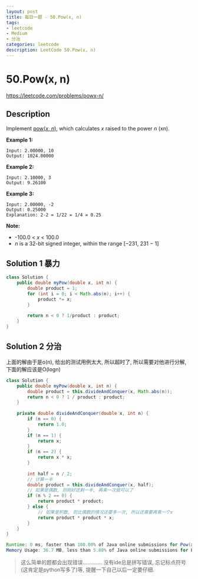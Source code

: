 ```yaml
---
layout: post
title: 每日一题 - 50.Pow(x, n)
tags:
- leetcode
- Medium
- 分治
categories: leetcode
description: LeetCode 50.Pow(x, n)
---
```


# 50.Pow(x, n)

https://leetcode.com/problems/powx-n/

## Description

Implement [pow(*x*, *n*)](http://www.cplusplus.com/reference/valarray/pow/), which calculates *x* raised to the power *n* (xn).

**Example 1:**

```
Input: 2.00000, 10
Output: 1024.00000
```

**Example 2:**

```
Input: 2.10000, 3
Output: 9.26100
```

**Example 3:**

```
Input: 2.00000, -2
Output: 0.25000
Explanation: 2-2 = 1/22 = 1/4 = 0.25
```

**Note:**

- -100.0 < *x* < 100.0
- *n* is a 32-bit signed integer, within the range [−231, 231 − 1]



## Solution 1 暴力

```java
class Solution {
    public double myPow(double x, int n) {
        double product = 1;
        for (int i = 0; i < Math.abs(n); i++) {
            product *= x;
        }        
        
        return n < 0 ? 1/product : product;
    }
}
```

## Solution 2 分治

上面的解由于是o(n), 给出的测试用例太大, 所以超时了, 所以需要对他进行分解, 下面的解应该是O(logn)

```java
class Solution {
    public double myPow(double x, int n) {       
        double product = this.divideAndConquer(x, Math.abs(n));
        return n < 0 ? 1 / product : product;
    }
    
    private double divideAndConquer(double x, int n) {      
        if (n == 0) {
            return 1.0;
        }
        if (n == 1) {
            return x;
        }
        if (n == 2) {
            return x * x;
        }
        
        int half = n / 2;
        // 计算一半
        double product = this.divideAndConquer(x, half);
        // 如果是偶数, 则刚好还剩一半, 再乘一次就可以了
        if (n % 2 == 0) {
            return product * product;
        } else {
            // 如果是积数, 则比偶数的情况还要多一次, 所以还需要再乘一个x
            return product * product * x;
        }        
    }
}
```



```java
Runtime: 0 ms, faster than 100.00% of Java online submissions for Pow(x, n).
Memory Usage: 36.7 MB, less than 5.88% of Java online submissions for Pow(x, n).
```

> 这么简单的题都会出现错误............. 没有ide总是拼写错误, 忘记标点符号(这肯定是python写多了)等, 提醒一下自己以后一定要仔细.